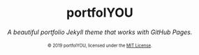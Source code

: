 <div align="center">
    <h1>portfolYOU</h1>
    <i>A beautiful portfolio Jekyll theme that works with GitHub Pages.</i>
    <br><br>
    <sub><sup>© 2019 portfolYOU, licensed under the <a href="./LICENSE">MIT License</a>.</sup></sub>
</div>

